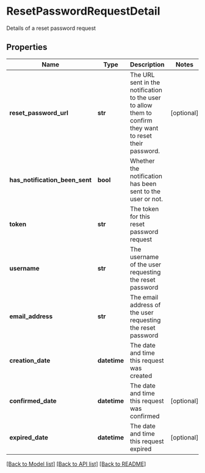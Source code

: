 # ResetPasswordRequestDetail

Details of a reset password request
## Properties
Name | Type | Description | Notes
------------ | ------------- | ------------- | -------------
**reset_password_url** | **str** | The URL sent in the notification to the user to allow them to confirm they want to reset their password. | [optional] 
**has_notification_been_sent** | **bool** | Whether the notification has been sent to the user or not. | 
**token** | **str** | The token for this reset password request | 
**username** | **str** | The username of the user requesting the reset password | 
**email_address** | **str** | The email address of the user requesting the reset password | 
**creation_date** | **datetime** | The date and time this request was created | 
**confirmed_date** | **datetime** | The date and time this request was confirmed | [optional] 
**expired_date** | **datetime** | The date and time this request expired | [optional] 

[[Back to Model list]](../README.md#documentation-for-models) [[Back to API list]](../README.md#documentation-for-api-endpoints) [[Back to README]](../README.md)


